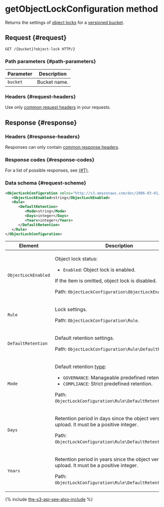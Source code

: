 # getObjectLockConfiguration method

Returns the settings of [object locks](../../../concepts/object-lock.md) for a [versioned bucket](../../../concepts/versioning.md).

## Request {#request}

```http
GET /{bucket}?object-lock HTTP/2
```

### Path parameters {#path-parameters}

Parameter | Description
----- | -----
`bucket` | Bucket name.


### Headers {#request-headers}
Use only [common request headers](../common-request-headers.md) in your requests.


## Response {#response}

### Headers {#response-headers}

Responses can only contain [common response headers](../common-response-headers.md).

### Response codes {#response-codes}

For a list of possible responses, see [{#T}](../response-codes.md).


### Data schema {#request-scheme}

```xml
<ObjectLockConfiguration xmlns="http://s3.amazonaws.com/doc/2006-03-01/">
   <ObjectLockEnabled>string</ObjectLockEnabled>
   <Rule>
      <DefaultRetention>
         <Mode>string</Mode>
         <Days>integer</Days>
         <Years>integer</Years>
      </DefaultRetention>
   </Rule>
</ObjectLockConfiguration>
```

Element | Description
----- | -----
`ObjectLockEnabled` | <p>Object lock status:</p><ul><li>`Enabled`: Object lock is enabled.</li></ul><p>If the item is omitted, object lock is disabled.</p><p>Path: `ObjectLockConfiguration\ObjectLockEnabled`.</p>
`Rule` | <p>Lock settings.</p><p>Path: `ObjectLockConfiguration\Rule`.</p>
`DefaultRetention` | <p>Default retention settings.</p><p>Path: `ObjectLockConfiguration\Rule\DefaultRetention`.</p>
`Mode` | <p>Default retention [type](../../../concepts/object-lock.md#types):</p><ul><li>`GOVERNANCE`: Manageable predefined retention.</li><li>`COMPLIANCE`: Strict predefined retention.</li></ul><p>Path: `ObjectLockConfiguration\Rule\DefaultRetention\Mode`.</p>
`Days` | <p>Retention period in days since the object version upload. It must be a positive integer.</p><p>Path: `ObjectLockConfiguration\Rule\DefaultRetention\Days`.</p>
`Years` | <p>Retention period in years since the object version upload. It must be a positive integer.</p><p>Path: `ObjectLockConfiguration\Rule\DefaultRetention\Years`.</p>

{% include [the-s3-api-see-also-include](../../../../_includes/storage/the-s3-api-see-also-include.md) %}
